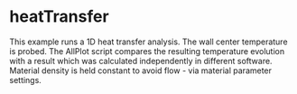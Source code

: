 # heatTransfer

This example runs a 1D heat transfer analysis. The wall center temperature is probed. The AllPlot script compares the
resulting temperature evolution with a result which was calculated independently in different software. Material density
is held constant to avoid flow - via material parameter settings.
